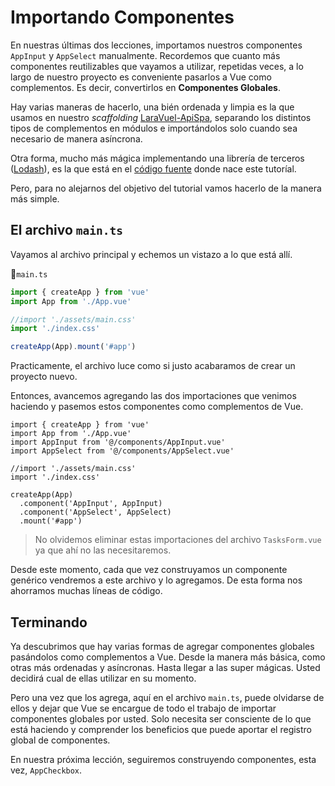 # Importando Componentes

En nuestras últimas dos lecciones, importamos nuestros componentes `AppInput` y `AppSelect` manualmente. Recordemos que cuanto más componentes  reutilizables que vayamos a utilizar, repetidas veces, a lo largo de nuestro proyecto es conveniente pasarlos a Vue como complementos. Es decir, convertirlos en **Componentes Globales**.

Hay varias maneras de hacerlo, una bién ordenada y limpia es la que usamos en nuestro _scaffolding_ [LaraVuel-ApiSpa](https://caribestic.github.io/laravuel-apispa/vue/vue-global-plugins.html), separando los distintos tipos de complementos en módulos e importándolos solo cuando sea necesario de manera asíncrona.

Otra forma, mucho más mágica implementando una librería de terceros ([Lodash](https://lodash.com/)), es la que está en el [código fuente](https://github.com/Code-Pop/Vue-3-Forms/blob/master/src/main.js) donde nace este tutoríal.

Pero, para no alejarnos del objetivo del tutorial vamos hacerlo de la manera más simple.

## El archivo `main.ts`

Vayamos al archivo principal y echemos un vistazo a lo que está allí.

📃`main.ts`
```ts
import { createApp } from 'vue'
import App from './App.vue'

//import './assets/main.css'
import './index.css'

createApp(App).mount('#app')
```



Practicamente, el archivo luce como si justo acabaramos de crear un proyecto nuevo.

Entonces, avancemos agregando las dos importaciones que venimos haciendo y pasemos estos componentes como complementos de Vue. 

```ts{3,4,10,11}
import { createApp } from 'vue'
import App from './App.vue'
import AppInput from '@/components/AppInput.vue'
import AppSelect from '@/components/AppSelect.vue'

//import './assets/main.css'
import './index.css'

createApp(App)
  .component('AppInput', AppInput)
  .component('AppSelect', AppSelect)  
  .mount('#app')
```
>No olvidemos eliminar estas importaciones del archivo `TasksForm.vue` ya que ahí no las necesitaremos.

Desde este momento, cada que vez construyamos un componente genérico vendremos a este archivo y lo agregamos. De esta forma nos ahorramos muchas líneas de código.

## Terminando

Ya descubrimos que hay varias formas de agregar componentes globales pasándolos como complementos a Vue. Desde la manera más básica, como otras más ordenadas y asíncronas. Hasta llegar a las super mágicas. Usted decidirá cual de ellas utilizar en su momento.

Pero una vez que los agrega, aquí en el archivo `main.ts`, puede olvidarse de ellos y dejar que Vue se encargue de todo el trabajo de importar componentes globales por usted. Solo necesita ser consciente de lo que está haciendo y comprender los beneficios que puede aportar el registro global de componentes.

En nuestra próxima lección, seguiremos construyendo componentes, esta vez, `AppCheckbox`.

